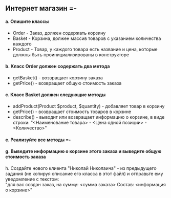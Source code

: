 ## Интернет магазин =-

#### a. Опишите классы

- Order - Заказ, должен содержать корзину
- Basket - Корзина, должен массив товаров с указанием количества каждого
- Product - Товар, у каждого товара есть название и цена, которые должны быть
проинициализированы в конструкторе

#### b. Класс Order должен содержать два метода

- getBasket() - возвращает корзину заказа
- getPrice() - возвращает общую стоимость заказа

#### c. Класс Basket должен следующие методы

- addProduct(Product $product, $quantity) - добавляет товар в корзину
- getPrice() - возвращает стоимость товаров в корзине
- describe() - выводит или возвращает информацию о корзине, в виде строки:
"<Наименование товара> - <Цена одной позиции> - <Количество>"

#### e. Реализуйте все методы =-

#### g. Выведите информацию о корзине этого заказа и выведите общую стоимость заказа

h. Создайте нового клиента "Николай Николаича" - из предыдущего задания (не копируя описание его класса в этот файл) и отправьте ему уведомление с текстом:  
"для вас создан заказ, на сумму: <сумма заказа> Состав: <информация о корзине>"
